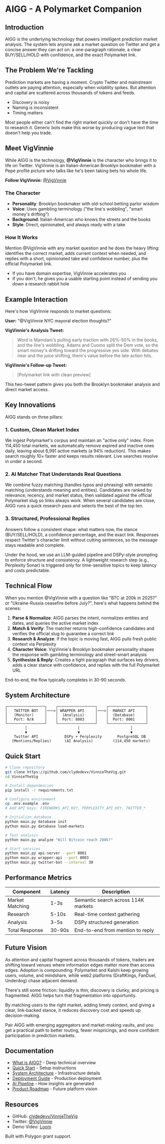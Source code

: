 # AIGG - A Polymarket Companion

## Introduction

AIGG is the underlying technology that powers intelligent prediction market analysis. The system lets anyone ask a market question on Twitter and get a concise answer they can act on: a one-paragraph rationale, a clear BUY/SELL/HOLD with confidence, and the exact Polymarket link.

## The Problem We're Tackling

Prediction markets are having a moment. Crypto Twitter and mainstream outlets are paying attention, especially when volatility spikes. But attention and capital are scattered across thousands of tokens and feeds.

- Discovery is noisy
- Naming is inconsistent
- Timing matters

Most people either can't find the right market quickly or don't have the time to research it. Generic bots make this worse by producing vague text that doesn't help you trade.

## Meet VigVinnie

While AIGG is the technology, **@VigVinnie** is the character who brings it to life on Twitter. VigVinnie is an Italian-American Brooklyn bookmaker with a Pepe profile picture who talks like he's been taking bets his whole life.

**Follow VigVinnie:** [@VigVinnie](https://x.com/VigVinnie)

### The Character
- **Personality**: Brooklyn bookmaker with old-school betting parlor wisdom
- **Voice**: Uses gambling terminology ("the line's wobbling", "smart money's drifting")  
- **Background**: Italian-American who knows the streets and the books
- **Style**: Direct, opinionated, and always ready with a take

### How It Works
Mention @VigVinnie with any market question and he does the heavy lifting: identifies the correct market, adds current context when needed, and replies with a short, opinionated take and confidence number, plus the official Polymarket link.

- If you have domain expertise, VigVinnie accelerates you
- If you don't, he gives you a usable starting point instead of sending you down a research rabbit hole

## Example Interaction

Here's how VigVinnie responds to market questions:

**User:** "@VigVinnie NYC mayoral election thoughts?"

**VigVinnie's Analysis Tweet:**
> Word is Mamdani's pulling early traction with 26%-50% in the books, and the line's wobbling. Adams and Cuomo split the Dem vote, so the smart money's drifting toward the progressive yes side. With debates near and the juice shifting, there's value before the late action hits.

**VigVinnie's Follow-up Tweet:**
> [Polymarket link with clean preview]

This two-tweet pattern gives you both the Brooklyn bookmaker analysis and direct market access.

## Key Innovations

AIGG stands on three pillars:

### 1. Custom, Clean Market Index
We ingest Polymarket's corpus and maintain an "active only" index. From 114,450 total markets, we automatically remove expired and inactive ones daily, leaving about 6,991 active markets (a 94% reduction). This makes search roughly 10× faster and keeps results relevant. Live searches resolve in under a second.

### 2. AI Matcher That Understands Real Questions
We combine fuzzy matching (handles typos and phrasing) with semantic matching (understands meaning and entities). Candidates are ranked by relevance, recency, and market status, then validated against the official Polymarket slug so links always work. When several candidates are close, AIGG runs a quick research pass and selects the best of the top ten.

### 3. Structured, Professional Replies
Answers follow a consistent shape: what matters now, the stance (BUY/SELL/HOLD), a confidence percentage, and the exact link. Responses respect Twitter's character limit without cutting sentences, so the message stays readable and complete.

Under the hood, we use an LLM-guided pipeline and DSPy-style prompting to enforce structure and consistency. A lightweight research step (e.g., Perplexity Sonar) is triggered only for time-sensitive topics to keep latency and costs predictable.

## Technical Flow

When you mention @VigVinnie with a question like "BTC at 200k in 2025?" or "Ukraine-Russia ceasefire before July?", here's what happens behind the scenes:

1. **Parse & Normalize**: AIGG parses the intent, normalizes entities and dates, and queries the active market index
2. **Match & Verify**: The matcher returns high-confidence candidates and verifies the official slug to guarantee a correct link
3. **Research & Analyze**: If the topic is moving fast, AIGG pulls fresh public context via Perplexity
4. **Character Voice**: VigVinnie's Brooklyn bookmaker personality shapes the response with gambling terminology and street-smart analysis
5. **Synthesize & Reply**: Creates a tight paragraph that surfaces key drivers, adds a clear stance with confidence, and replies with the full Polymarket URL

End-to-end, the flow typically completes in 30-90 seconds.

## System Architecture

```
┌─────────────────┐    ┌─────────────────┐    ┌─────────────────┐
│   TWITTER BOT   │───>│ WRAPPER API     │───>│  MARKET API     │
│   (Monitor)     │    │  (Analysis)     │    │  (Database)     │
│   Port: N/A     │    │  Port: 8003     │    │  Port: 8001     │
└─────────────────┘    └─────────────────┘    └─────────────────┘
         │                       │                       │
         ▼                       ▼                       ▼
    Twitter API            DSPy + Perplexity       PostgreSQL DB
   (Mentions/Replies)      (AI Analysis)         (114,450 markets)
```

## Quick Start

```bash
# Clone repository
git clone https://github.com/clydedevv/VinnieTheVig.git
cd VinnieTheVig

# Install dependencies
pip install -r requirements.txt

# Configure environment
cp .env.example .env
# Add API keys: FIREWORKS_API_KEY, PERPLEXITY_API_KEY, TWITTER_*

# Initialize database
python main.py database init
python main.py database load-markets

# Test analysis
python main.py analyze "Will Bitcoin reach 200k?"

# Start services
python main.py api-server --port 8001
python main.py wrapper-api --port 8003
python main.py twitter-bot --interval 30
```

## Performance Metrics

| Component | Latency | Description |
|-----------|---------|-------------|
| Market Matching | 1-3s | Semantic search across 114K markets |
| Research | 5-10s | Real-time context gathering |
| Analysis | 3-5s | DSPy structured generation |
| Total Response | 30-90s | End-to-end from mention to reply |

## Future Vision

As attention and capital fragment across thousands of tokens, traders are shifting toward venues where information edges matter more than access edges. Adoption is compounding: Polymarket and Kalshi keep growing users, volume, and mindshare, while web2 platforms (DraftKings, FanDuel, Underdog) chase adjacent demand.

There's still some friction: liquidity is thin, discovery is clunky, and pricing is fragmented. AIGG helps turn that fragmentation into opportunity.

By matching users to the right market, adding timely context, and giving a clear, link-backed stance, it reduces discovery cost and speeds up decision-making.

Pair AIGG with emerging aggregators and market-making vaults, and you get a practical path to better routing, fewer mispricings, and more confident participation in prediction markets.

## Documentation

- [What is AIGG?](getting-started/what-is-aigg.md) - Deep technical overview
- [Quick Start](getting-started/quick-start.md) - Setup instructions
- [System Architecture](architecture/system-overview.md) - Infrastructure details
- [Deployment Guide](deployment/deployment-guide.md) - Production deployment
- [AI Pipeline](ai-pipeline/analysis-pipeline.md) - How insights are generated
- [Product Roadmap](roadmap/product-roadmap.md) - Future platform vision

## Resources

- GitHub: [clydedevv/VinnieTheVig](https://github.com/clydedevv/VinnieTheVig)
- Twitter: [@VigVinnie](https://twitter.com/VigVinnie)
- Demo Video: [Loom](https://www.loom.com/share/YOUR_LOOM_VIDEO_ID_HERE)

Built with Polygon grant support.